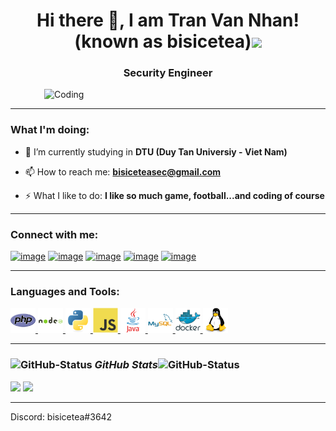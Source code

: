 <h1 align="center">Hi there 👋, I am Tran Van Nhan! (known as bisicetea)<img height="40" src="https://cdn3.emoji.gg/emojis/5625_remspin.gif"></h1>
<h3 align="center">Security Engineer</h3>
<img align="right" alt="Coding" width="400" src="https://user-images.githubusercontent.com/78724676/107845321-998ad500-6e00-11eb-8f60-a90db837bdb2.gif" style="vertical-align:middle;margin:0px 50px">
<br>
<hr>
<h3 align="left"><b>What I'm doing:</b></h3>

- 🌁 I’m currently studying in **DTU (Duy Tan Universiy - Viet Nam)**

- 📫 How to reach me: **bisiceteasec@gmail.com**

- ⚡ What I like to do: **I like so much game, football...and coding of course**

<hr>

<h3 align="left">Connect with me:</h3>
<div align="left">

[![image](https://img.shields.io/badge/LinkedIn-0077B5?style=for-the-badge&logo=linkedin&logoColor=white)](https://www.linkedin.com/in/taidh/)
[![image](https://img.shields.io/badge/Twitter-1DA1F2?style=for-the-badge&logo=twitter&logoColor=white)](https://twitter.com/taidh_)
[![image](https://img.shields.io/badge/Gmail-D14836?style=for-the-badge&logo=gmail&logoColor=white)](mailto:hoangtaizxc@gmail.com)
[![image](https://img.shields.io/badge/blogger-996699?style=for-the-badge&logo=blogger&logoColor=white)](http://dauhoangtai.github.io)
[![image](https://img.shields.io/badge/Telegram-3399FF?style=for-the-badge&logo=Telegram&logoColor=white)](https://t.me/hoangtaii)
</div>

<hr>

<h3 align="left">Languages and Tools:</h3>
<p align="left">
  <a href="https://www.php.net/docs.php" target="_blank"> 
    <img src="https://raw.githubusercontent.com/devicons/devicon/master/icons/php/php-original.svg" alt="php" width="40" height="40"/> 
  </a>
  <a href="https://nodejs.org/en/docs/" target="_blank"> 
    <img src="https://raw.githubusercontent.com/devicons/devicon/master/icons/nodejs/nodejs-original-wordmark.svg" alt="nodejs" width="40" height="40"/> 
  </a> 
  <a href="https://www.python.org" target="_blank"> 
    <img src="https://raw.githubusercontent.com/devicons/devicon/master/icons/python/python-original.svg" alt="python" width="40" height="40"/> 
  </a>  
  <a href="https://developer.mozilla.org/en-US/docs/Web/JavaScript" target="_blank"> 
    <img src="https://raw.githubusercontent.com/devicons/devicon/master/icons/javascript/javascript-original.svg" alt="javascript" width="40" height="40"/> 
  </a>
  <a href="https://docs.oracle.com/en/java/" target="_blank"> 
    <img src="https://raw.githubusercontent.com/devicons/devicon/master/icons/java/java-original-wordmark.svg" alt="java" width="40" height="40"/> 
  </a>
  <a href="https://dev.mysql.com/doc/" target="_blank"> 
    <img src="https://raw.githubusercontent.com/devicons/devicon/master/icons/mysql/mysql-original-wordmark.svg" alt="mysql" width="40" height="40"/> 
  </a>
  <a href="https://docs.docker.com/" target="_blank"> 
    <img src="https://raw.githubusercontent.com/devicons/devicon/master/icons/docker/docker-original-wordmark.svg" alt="docker" width="40" height="40"/> 
  </a>
  <a href="https://www.linux.org/" target="_blank"> 
    <img src="https://raw.githubusercontent.com/devicons/devicon/master/icons/linux/linux-original.svg" alt="linux" width="40" height="40"/> 
  </a> 
</p>

<hr>

<h3 align="left">
 <img src="https://media.giphy.com/media/8UHRm5oY4k4FDxq5QG/giphy.gif" width="30px" alt="GitHub-Status"/>&nbsp;<i><b>GitHub Stats</b></i><img src="https://media.giphy.com/media/8UHRm5oY4k4FDxq5QG/giphy.gif" width="30px" alt="GitHub-Status"/></h3>
<p align= "left">
  <img height= "150" src="https://github-readme-stats.vercel.app/api?username=DauHoangTai&theme=react&show_icons=true&include_all_commits=true" />
  <img height= "150" src="https://github-readme-stats.vercel.app/api/top-langs/?username=DauHoangTai&theme=react&layout=compact" />
</p>

------
Discord: bisicetea#3642
